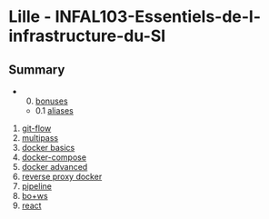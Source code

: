 # Lille - INFAL103-Essentiels-de-l-infrastructure-du-SI

## Summary

- 0.  [bonuses](./0.bonuses/)
  - 0.1 [aliases](/0.bonuses/aliases.md)

1. [git-flow](./1.git-flow/README.md)
2. [multipass](./2.multipass/README.md)
3. [docker basics](./3.docker_basics/README.md)
4. [docker-compose](./4.docker-compose/README.md)
5. [docker advanced](./5.docker_advanced/README.md)
6. [reverse proxy docker]()
7. [pipeline]()
8. [bo+ws]()
9. [react]()
